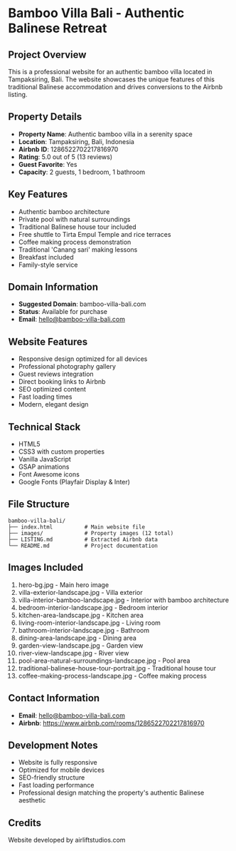 # Bamboo Villa Bali - Authentic Balinese Retreat

## Project Overview

This is a professional website for an authentic bamboo villa located in Tampaksiring, Bali. The website showcases the unique features of this traditional Balinese accommodation and drives conversions to the Airbnb listing.

## Property Details

- **Property Name**: Authentic bamboo villa in a serenity space
- **Location**: Tampaksiring, Bali, Indonesia
- **Airbnb ID**: 1286522702217816970
- **Rating**: 5.0 out of 5 (13 reviews)
- **Guest Favorite**: Yes
- **Capacity**: 2 guests, 1 bedroom, 1 bathroom

## Key Features

- Authentic bamboo architecture
- Private pool with natural surroundings
- Traditional Balinese house tour included
- Free shuttle to Tirta Empul Temple and rice terraces
- Coffee making process demonstration
- Traditional 'Canang sari' making lessons
- Breakfast included
- Family-style service

## Domain Information

- **Suggested Domain**: bamboo-villa-bali.com
- **Status**: Available for purchase
- **Email**: hello@bamboo-villa-bali.com

## Website Features

- Responsive design optimized for all devices
- Professional photography gallery
- Guest reviews integration
- Direct booking links to Airbnb
- SEO optimized content
- Fast loading times
- Modern, elegant design

## Technical Stack

- HTML5
- CSS3 with custom properties
- Vanilla JavaScript
- GSAP animations
- Font Awesome icons
- Google Fonts (Playfair Display & Inter)

## File Structure

```
bamboo-villa-bali/
├── index.html          # Main website file
├── images/             # Property images (12 total)
├── LISTING.md          # Extracted Airbnb data
└── README.md           # Project documentation
```

## Images Included

1. hero-bg.jpg - Main hero image
2. villa-exterior-landscape.jpg - Villa exterior
3. villa-interior-bamboo-landscape.jpg - Interior with bamboo architecture
4. bedroom-interior-landscape.jpg - Bedroom interior
5. kitchen-area-landscape.jpg - Kitchen area
6. living-room-interior-landscape.jpg - Living room
7. bathroom-interior-landscape.jpg - Bathroom
8. dining-area-landscape.jpg - Dining area
9. garden-view-landscape.jpg - Garden view
10. river-view-landscape.jpg - River view
11. pool-area-natural-surroundings-landscape.jpg - Pool area
12. traditional-balinese-house-tour-portrait.jpg - Traditional house tour
13. coffee-making-process-landscape.jpg - Coffee making process

## Contact Information

- **Email**: hello@bamboo-villa-bali.com
- **Airbnb**: https://www.airbnb.com/rooms/1286522702217816970

## Development Notes

- Website is fully responsive
- Optimized for mobile devices
- SEO-friendly structure
- Fast loading performance
- Professional design matching the property's authentic Balinese aesthetic

## Credits

Website developed by airliftstudios.com
